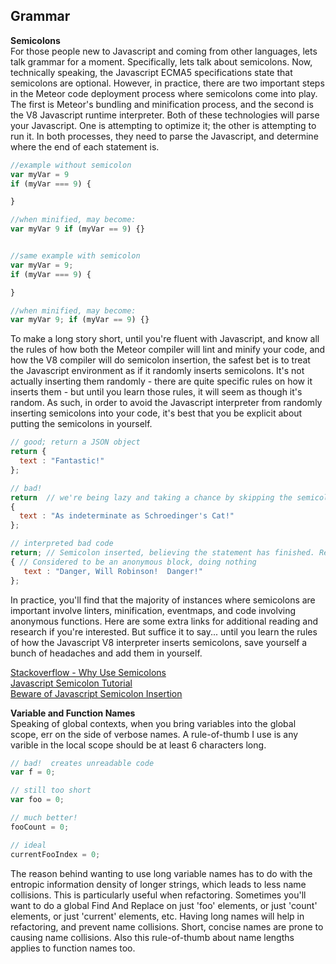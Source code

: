 ## Grammar  

**Semicolons**  
For those people new to Javascript and coming from other languages, lets talk grammar for a moment.  Specifically, lets talk about semicolons.  Now, technically speaking, the Javascript ECMA5 specifications state that semicolons are optional.  However, in practice, there are two important steps in the Meteor code deployment process where semicolons come into play.  The first is Meteor's bundling and minification process, and the second is the V8 Javascript runtime interpreter.  Both of these technologies will parse your Javascript.  One is attempting to optimize it; the other is attempting to run it.  In both processes, they need to parse the Javascript, and determine where the end of each statement is.

````js
//example without semicolon
var myVar = 9
if (myVar === 9) {

}

//when minified, may become:
var myVar 9 if (myVar == 9) {}


//same example with semicolon
var myVar = 9;
if (myVar === 9) {

}

//when minified, may become:
var myVar 9; if (myVar == 9) {}
````

To make a long story short, until you're fluent with Javascript, and know all the rules of how both the Meteor compiler will lint and minify your code, and how the V8 compiler will do semicolon insertion, the safest bet is to treat the Javascript environment as if it randomly inserts semicolons.  It's not actually inserting them randomly - there are quite specific rules on how it inserts them - but until you learn those rules, it will seem as though it's random.  As such, in order to avoid the Javascript interpreter from randomly inserting semicolons into your code, it's best that you be explicit about putting the semicolons in yourself.  

````js
// good; return a JSON object
return {
  text : "Fantastic!"
};

// bad!
return  // we're being lazy and taking a chance by skipping the semicolon here!
{
  text : "As indeterminate as Schroedinger's Cat!"
};

// interpreted bad code
return; // Semicolon inserted, believing the statement has finished. Returns undefined
{ // Considered to be an anonymous block, doing nothing
   text : "Danger, Will Robinson!  Danger!"
};
````


In practice, you'll find that the majority of instances where semicolons are important involve linters, minification, eventmaps, and code involving anonymous functions.  Here are some extra links for additional reading and research if you're interested.  But suffice it to say... until you learn the rules of how the Javascript V8 interpreter inserts semicolons, save yourself a bunch of headaches and add them in yourself.

[Stackoverflow - Why Use Semicolons](http://stackoverflow.com/questions/2399935/why-use-semicolon)  
[Javascript Semicolon Tutorial](http://www.howtocreate.co.uk/tutorials/javascript/semicolons)  
[Beware of Javascript Semicolon Insertion](http://robertnyman.com/2008/10/16/beware-of-javascript-semicolon-insertion/)  




**Variable and Function Names**   
Speaking of global contexts, when you bring variables into the global scope, err on the side of verbose names.  A rule-of-thumb I use is any varible in the local scope should be at least 6 characters long.  

````js
// bad!  creates unreadable code 
var f = 0;

// still too short 
var foo = 0;

// much better!
fooCount = 0;

// ideal
currentFooIndex = 0;
````

The reason behind wanting to use long variable names has to do with the entropic information density of longer strings, which leads to less name collisions.  This is particularly useful when refactoring.  Sometimes you'll want to do a global Find And Replace on just 'foo' elements, or just 'count' elements, or just 'current' elements, etc.  Having long names will help in refactoring, and prevent name collisions.  Short, concise names are prone to causing name collisions.  Also this rule-of-thumb about name lengths applies to function names too.




